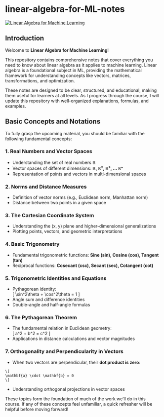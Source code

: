 # linear-algebra-for-ML-notes
[![Linear Algebra for Machine Learning](https://img.youtube.com/vi/QCPJ0VdpM00/0.jpg)](https://www.youtube.com/watch?v=QCPJ0VdpM00)


## Introduction  

Welcome to **Linear Algebra for Machine Learning**!  

This repository contains comprehensive notes that cover everything you need to know about linear algebra as it applies to machine learning. Linear algebra is a foundational subject in ML, providing the mathematical framework for understanding concepts like vectors, matrices, transformations, and optimization.  

These notes are designed to be clear, structured, and educational, making them useful for learners at all levels. As I progress through the course, I will update this repository with well-organized explanations, formulas, and examples.  

## Basic Concepts and Notations  

To fully grasp the upcoming material, you should be familiar with the following fundamental concepts:  

### 1. **Real Numbers and Vector Spaces**  
   - Understanding the set of real numbers **ℝ**  
   - Vector spaces of different dimensions: **ℝ, ℝ², ℝ³, ... ℝⁿ**  
   - Representation of points and vectors in multi-dimensional spaces  

### 2. **Norms and Distance Measures**  
   - Definition of vector norms (e.g., Euclidean norm, Manhattan norm)  
   - Distance between two points in a given space  

### 3. **The Cartesian Coordinate System**  
   - Understanding the (x, y) plane and higher-dimensional generalizations  
   - Plotting points, vectors, and geometric interpretations  

### 4. **Basic Trigonometry**  
   - Fundamental trigonometric functions: **Sine (sin), Cosine (cos), Tangent (tan)**  
   - Reciprocal functions: **Cosecant (csc), Secant (sec), Cotangent (cot)**  

### 5. **Trigonometric Identities and Equations**  
   - Pythagorean identity:  
     \[
     \sin^2\theta + \cos^2\theta = 1
     \]  
   - Angle sum and difference identities  
   - Double-angle and half-angle formulas  

### 6. **The Pythagorean Theorem**  
   - The fundamental relation in Euclidean geometry:  
     \[
     a^2 + b^2 = c^2
     \]  
   - Applications in distance calculations and vector magnitudes  

### 7. **Orthogonality and Perpendicularity in Vectors**  
   - When two vectors are perpendicular, their **dot product is zero**:  
```
\[
\mathbf{a} \cdot \mathbf{b} = 0
\] 
```
 
   - Understanding orthogonal projections in vector spaces  

These topics form the foundation of much of the work we’ll do in this course. If any of these concepts feel unfamiliar, a quick refresher will be helpful before moving forward!  
